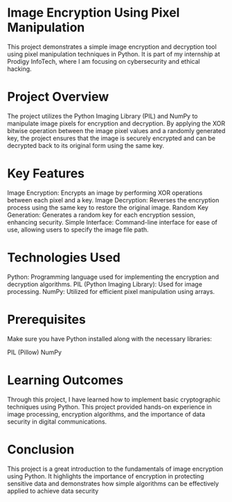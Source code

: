 # Image Encryption Using Pixel Manipulation
This project demonstrates a simple image encryption and decryption tool using pixel manipulation techniques in Python. It is part of my internship at Prodigy InfoTech, where I am focusing on cybersecurity and ethical hacking.

# Project Overview
The project utilizes the Python Imaging Library (PIL) and NumPy to manipulate image pixels for encryption and decryption. By applying the XOR bitwise operation between the image pixel values and a randomly generated key, the project ensures that the image is securely encrypted and can be decrypted back to its original form using the same key.

# Key Features
Image Encryption: Encrypts an image by performing XOR operations between each pixel and a key.
Image Decryption: Reverses the encryption process using the same key to restore the original image.
Random Key Generation: Generates a random key for each encryption session, enhancing security.
Simple Interface: Command-line interface for ease of use, allowing users to specify the image file path.
# Technologies Used
Python: Programming language used for implementing the encryption and decryption algorithms.
PIL (Python Imaging Library): Used for image processing.
NumPy: Utilized for efficient pixel manipulation using arrays.
# Prerequisites
Make sure you have Python installed along with the necessary libraries:

PIL (Pillow)
NumPy
# Learning Outcomes
Through this project, I have learned how to implement basic cryptographic techniques using Python. This project provided hands-on experience in image processing, encryption algorithms, and the importance of data security in digital communications.

# Conclusion
This project is a great introduction to the fundamentals of image encryption using Python. It highlights the importance of encryption in protecting sensitive data and demonstrates how simple algorithms can be effectively applied to achieve data security
